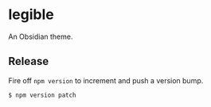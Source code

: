 # legible
An Obsidian theme.

## Release
Fire off `npm version` to increment and push a version bump.

```
$ npm version patch
```